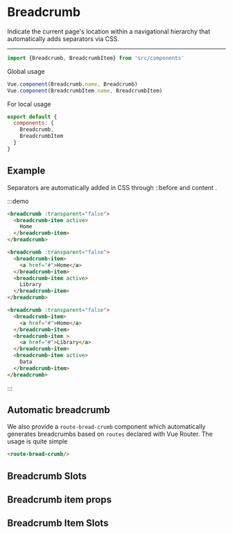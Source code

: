 # Breadcrumb

Indicate the current page's location within a navigational hierarchy that automatically adds separators via CSS.

<hr>

```js
import {Breadcrumb, BreadcrumbItem} from 'src/components'
```

Global usage

```js
Vue.component(Breadcrumb.name, Breadcrumb)
Vue.component(BreadcrumbItem.name, BreadcrumbItem)
```

For local usage

```js
export default {
  components: {
    Breadcrumb,
    BreadcrumbItem
  }
}
```

## Example

Separators are automatically added in CSS through ::before and content .

:::demo
```html
<breadcrumb :transparent="false">
  <breadcrumb-item active>
    Home
  </breadcrumb-item>
</breadcrumb>

<breadcrumb :transparent="false">
  <breadcrumb-item>
    <a href="#">Home</a>
  </breadcrumb-item>
  <breadcrumb-item active>
    Library
  </breadcrumb-item>
</breadcrumb>

<breadcrumb :transparent="false">
  <breadcrumb-item>
    <a href="#">Home</a>
  </breadcrumb-item>
  <breadcrumb-item >
    <a href="#">Library</a>
  </breadcrumb-item>
  <breadcrumb-item active>
    Data
  </breadcrumb-item>
</breadcrumb>
```
:::

## Automatic breadcrumb

We also provide a `route-bread-crumb` component which automatically generates breadcrumbs based 
on `routes` declared with Vue Router. The usage is quite simple


```html
<route-bread-crumb/>
```

## Breadcrumb Slots
<slots-table :slots="[
          {name: 'default', description: 'Default content for the breadcrumb'}
          ]"/>

## Breadcrumb item props
<props-table component-name="breadcrumb-item"/>


## Breadcrumb Item Slots
<slots-table :slots="[
          {name: 'default', description: 'Default content for the breadcrumb item'}
          ]"/>
